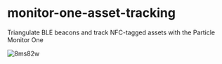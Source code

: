 # monitor-one-asset-tracking
Triangulate BLE beacons and track NFC-tagged assets with the Particle Monitor One

![8ms82w](https://github.com/having11/monitor-one-asset-tracking/assets/16725165/1a35d820-f3c2-4056-9aa1-e65a067ddbd4)
